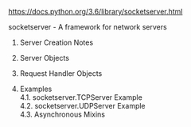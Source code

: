 https://docs.python.org/3.6/library/socketserver.html

socketserver - A framework for network servers

1. Server Creation Notes

2. Server Objects

3. Request Handler Objects

4. Examples  
4.1. socketserver.TCPServer Example  
4.2. socketserver.UDPServer Example  
4.3. Asynchronous Mixins
